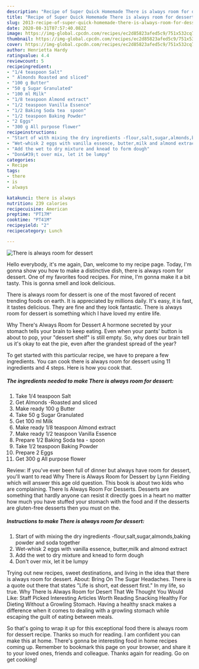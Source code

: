 ```yaml
---
description: "Recipe of Super Quick Homemade There is always room for dessert"
title: "Recipe of Super Quick Homemade There is always room for dessert"
slug: 2013-recipe-of-super-quick-homemade-there-is-always-room-for-dessert
date: 2020-08-31T07:57:40.082Z
image: https://img-global.cpcdn.com/recipes/ec2d85823afed5c9/751x532cq70/there-is-always-room-for-dessert-recipe-main-photo.jpg
thumbnail: https://img-global.cpcdn.com/recipes/ec2d85823afed5c9/751x532cq70/there-is-always-room-for-dessert-recipe-main-photo.jpg
cover: https://img-global.cpcdn.com/recipes/ec2d85823afed5c9/751x532cq70/there-is-always-room-for-dessert-recipe-main-photo.jpg
author: Henrietta Hardy
ratingvalue: 4.4
reviewcount: 5
recipeingredient:
- "1/4 teaspoon Salt"
- " Almonds Roasted and sliced"
- "100 g Butter"
- "50 g Sugar Granulated"
- "100 ml Milk"
- "1/8 teaspoon Almond extract"
- "1/2 teaspoon Vanilla Essence"
- "1/2 Baking Soda tea  spoon"
- "1/2 teaspoon Baking Powder"
- "2 Eggs"
- "300 g All purpose flower"
recipeinstructions:
- "Start of with mixing the dry ingredients -flour,salt,sugar,almonds,baking powder and soda together"
- "Wet-whisk 2 eggs with vanilla essence, butter,milk and almond extract"
- "Add the wet to dry mixture and knead to form dough"
- "Don&#39;t over mix, let it be lumpy"
categories:
- Recipe
tags:
- there
- is
- always

katakunci: there is always 
nutrition: 239 calories
recipecuisine: American
preptime: "PT17M"
cooktime: "PT41M"
recipeyield: "2"
recipecategory: Lunch

---
```



![There is always room for dessert](https://img-global.cpcdn.com/recipes/ec2d85823afed5c9/751x532cq70/there-is-always-room-for-dessert-recipe-main-photo.jpg)

Hello everybody, it's me again, Dan, welcome to my recipe page. Today, I'm gonna show you how to make a distinctive dish, there is always room for dessert. One of my favorites food recipes. For mine, I'm gonna make it a bit tasty. This is gonna smell and look delicious.

There is always room for dessert is one of the most favored of recent trending foods on earth. It is appreciated by millions daily. It's easy, it is fast, it tastes delicious. They are fine and they look fantastic. There is always room for dessert is something which I have loved my entire life.

Why There&#39;s Always Room for Dessert A hormone secreted by your stomach tells your brain to keep eating. Even when your pants&#39; button is about to pop, your &#34;dessert shelf&#34; is still empty. So, why does our brain tell us it&#39;s okay to eat the pie, even after the grandest spread of the year?


To get started with this particular recipe, we have to prepare a few ingredients. You can cook there is always room for dessert using 11 ingredients and 4 steps. Here is how you cook that.

<!--inarticleads1-->

##### The ingredients needed to make There is always room for dessert:

1. Take 1/4 teaspoon Salt
1. Get  Almonds -Roasted and sliced
1. Make ready 100 g Butter
1. Take 50 g Sugar Granulated
1. Get 100 ml Milk
1. Make ready 1/8 teaspoon Almond extract
1. Make ready 1/2 teaspoon Vanilla Essence
1. Prepare 1/2 Baking Soda tea - spoon
1. Take 1/2 teaspoon Baking Powder
1. Prepare 2 Eggs
1. Get 300 g All purpose flower


Review: If you&#39;ve ever been full of dinner but always have room for dessert, you&#39;ll want to read Why There is Always Room for Dessert by Lynn Fielding which will answer this age old question. This book is about two kids who are complaining. There Is Always Room For Desserts. Desserts are something that hardly anyone can resist it directly goes in a heart no matter how much you have stuffed your stomach with the food and if the desserts are gluten-free desserts then you must on the. 

<!--inarticleads2-->

##### Instructions to make There is always room for dessert:

1. Start of with mixing the dry ingredients -flour,salt,sugar,almonds,baking powder and soda together
1. Wet-whisk 2 eggs with vanilla essence, butter,milk and almond extract
1. Add the wet to dry mixture and knead to form dough
1. Don&#39;t over mix, let it be lumpy


Trying out new recipes, sweet destinations, and living in the idea that there is always room for dessert. About: Bring On The Sugar Headaches. There is a quote out there that states &#34;Life is short, eat dessert first.&#34; In my life, so true. Why There Is Always Room for Desert That We Thought You Would Like: Staff Picked Interesting Articles Worth Reading Snacking Healthy For Dieting Without a Growling Stomach. Having a healthy snack makes a difference when it comes to dealing with a growling stomach while escaping the guilt of eating between meals. 

So that's going to wrap it up for this exceptional food there is always room for dessert recipe. Thanks so much for reading. I am confident you can make this at home. There's gonna be interesting food in home recipes coming up. Remember to bookmark this page on your browser, and share it to your loved ones, friends and colleague. Thanks again for reading. Go on get cooking!
